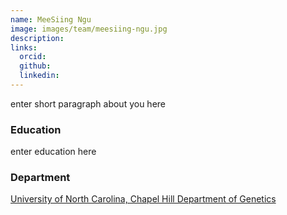 ```yaml
---
name: MeeSiing Ngu
image: images/team/meesiing-ngu.jpg
description: 
links:
  orcid: 
  github: 
  linkedin:  
---
```


enter short paragraph about you here

### Education
enter education here

### Department

[University of North Carolina, Chapel Hill Department of Genetics](https://www.med.unc.edu/genetics)
